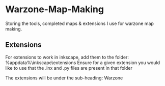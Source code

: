 # Warzone-Map-Making

Storing the tools, completed maps & extensions I use for warzone map making.

## Extensions
For extensions to work in inkscape, add them to the folder: %appdata%\inkscape\extensions
Ensure for a given extension you would like to use that the .inx and .py files are present in that folder

The extensions will be under the sub-heading: Warzone